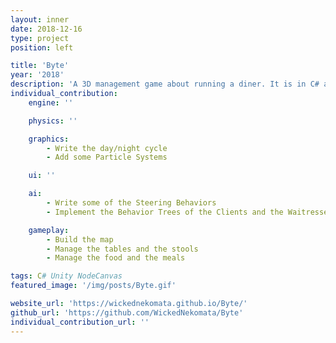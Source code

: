 ```yaml
---
layout: inner
date: 2018-12-16
type: project
position: left

title: 'Byte'
year: '2018'
description: 'A 3D management game about running a diner. It is in C# and has been made in Unity. It was done in pairs. The AI uses our own Steering Behaviors for the movement and Behavior Trees for the decision making. Apart from programming, we both designed the game.'
individual_contribution:
    engine: ''

    physics: ''

    graphics:
        - Write the day/night cycle
        - Add some Particle Systems

    ui: ''

    ai:
        - Write some of the Steering Behaviors
        - Implement the Behavior Trees of the Clients and the Waitresses

    gameplay:
        - Build the map
        - Manage the tables and the stools
        - Manage the food and the meals

tags: C# Unity NodeCanvas
featured_image: '/img/posts/Byte.gif'

website_url: 'https://wickednekomata.github.io/Byte/'
github_url: 'https://github.com/WickedNekomata/Byte'
individual_contribution_url: ''
---
```

